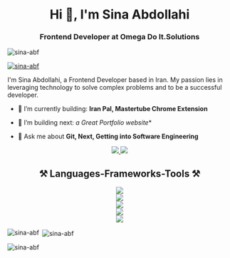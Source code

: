 <h1 align="center">Hi 👋, I'm Sina Abdollahi</h1>
<h3 align="center">Frontend Developer at Omega Do It.Solutions</h3>

<p align="left"> <img src="https://komarev.com/ghpvc/?username=sina-abf&label=Profile%20views&color=0e75b6&style=flat" alt="sina-abf" /> </p>

<p align="left"> <a href="https://github.com/ryo-ma/github-profile-trophy"><img src="https://github-profile-trophy.vercel.app/?username=sina-abf" alt="sina-abf" /></a> </p>

<p>
  I'm Sina Abdollahi, a Frontend Developer based in Iran. My passion lies in leveraging technology to solve complex problems and to be a successful developer.
</p>

- 🎥 I’m currently building: **Iran Pal, Mastertube Chrome Extension**

- 🎥 I’m building next: *a Great Portfolio website**

- 💬 Ask me about **Git, Next, Getting into Software Engineering**

<div align="center"> 
  <a href="mailto:abf.sina@gmail.com">
    <img src="https://img.shields.io/badge/Gmail-333333?style=for-the-badge&logo=gmail&logoColor=red" />
  </a>
  <a href="https://linkedin.com/in/sina-abdollahi" target="_blank">
    <img src="https://img.shields.io/badge/LinkedIn-0077B5?style=for-the-badge&logo=linkedin&logoColor=white" target="_blank" />
  </a>
</div>


<p align="left"> 
<h2 align="center">⚒️ Languages-Frameworks-Tools ⚒️</h2>
<div align="center">
    <img src="https://skillicons.dev/icons?i=html,css,javascript,typescript,react,redux,nextjs,gatsby" /><br>
    <img src="https://skillicons.dev/icons?i=tailwindcss,materialui,styledcomponents,sass" /><br/>
    <img src="https://skillicons.dev/icons?i=jest,cypress,vitest" /><br/>
    <img src="https://skillicons.dev/icons?i=webpack,vite" /><br/>
    <img src="https://skillicons.dev/icons?i=git,docker" /><br/>
</div>

<p><img align="left" src="https://github-readme-stats.vercel.app/api/top-langs?username=sina-abf&show_icons=true&locale=en&layout=compact" alt="sina-abf" /></p>

<p>&nbsp;<img align="center" src="https://github-readme-stats.vercel.app/api?username=sina-abf&show_icons=true&locale=en" alt="sina-abf" /></p>

<p><img align="center" src="https://github-readme-streak-stats.herokuapp.com/?user=sina-abf&" alt="sina-abf" /></p>
